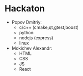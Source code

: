 # Hackaton
- Popov Dmitriy:
    - c/c++ (cmake,qt,gtest,boost)
    - python
    - nodejs (express)
    - linux
- Mokichev Alexandr:
	- HTML
	- CSS
	- JS
	- React